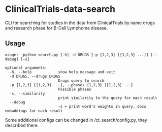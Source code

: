 # ClinicalTrials-data-search
CLI for searching for studies in the data from ClinicalTrials by name drugs and research phase for B-Cell Lymphoma disease.

## Usage

```console
usage:  python search.py [-h] -d DRUGS [-p {1,2,3} [{1,2,3} ...]] [--debug] [-s]

optional arguments:
  -h, --help            show help message and exit
  -d DRUGS, --drugs DRUGS
                        Drugs query to search
  -p {1,2,3} [{1,2,3} ...], --phases {1,2,3} [{1,2,3} ...]
                        Possible phases
  -s, --similarity      
                        print similarity to the query for each result 
  --debug               
                        -s + print word's weights in query, docs embaddings for each result
```

Some additional configs can be changed in /ct_search/config.py, they described there.
